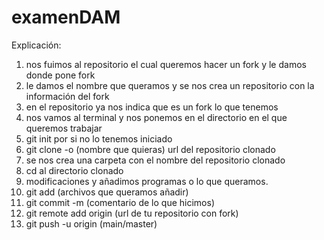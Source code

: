 # examenDAM
Explicación:
1. nos fuimos al repositorio el cual queremos hacer un fork y le damos donde pone fork
2. le damos el nombre que queramos y se nos crea un repositorio con la información del fork
3. en el repositorio ya nos indica que es un fork lo que tenemos
4. nos vamos al terminal y nos ponemos en el directorio en el que queremos trabajar
5. git init por si no lo tenemos iniciado
6. git clone -o (nombre que quieras) url del repositorio clonado
7. se nos crea una carpeta con el nombre del repositorio clonado
8. cd al directorio clonado
9. modificaciones y añadimos programas o lo que queramos.
10. git add (archivos que queramos añadir)
11. git commit -m (comentario de lo que hicimos)
12. git remote add origin (url de tu repositorio con fork)
13. git push -u origin (main/master)
